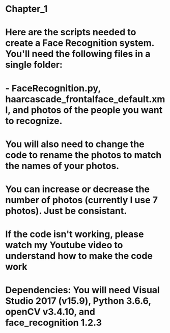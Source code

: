 # Chapter_1

# Here are the scripts needed to create a Face Recognition system. You'll need the following files in a single folder: 
# - FaceRecognition.py, haarcascade_frontalface_default.xml, and photos of the people you want to recognize.
# You will also need to change the code to rename the photos to match the names of your photos.
# You can increase or decrease the number of photos (currently I use 7 photos). Just be consistant. 

# If the code isn't working, please watch my Youtube video to understand how to make the code work

# Dependencies: You will need Visual Studio 2017 (v15.9), Python 3.6.6, openCV v3.4.10, and face_recognition 1.2.3
